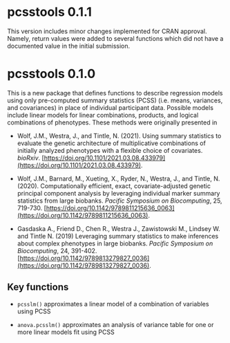 # pcsstools 0.1.1
This version includes minor changes implemented for CRAN approval. Namely, return values were added to several functions which did not have a documented value in the initial submission.

# pcsstools 0.1.0

This is a new package that defines functions to describe regression models using only pre-computed summary statistics (PCSS) (i.e. means, variances, and covariances) in place of individual participant data.
Possible models include linear models for linear combinations, products, and logical combinations of phenotypes.
These methods were originally presented in 

* Wolf, J.M., Westra, J., and Tintle, N. (2021). Using summary statistics to 
  evaluate  the genetic architecture of multiplicative combinations of initially
  analyzed phenotypes with a flexible choice of covariates.
  *bioRxiv*.
  [https://doi.org/10.1101/2021.03.08.433979](https://doi.org/10.1101/2021.03.08.433979).


* Wolf, J.M., Barnard, M., Xueting, X., Ryder, N., Westra, J., and Tintle, N. 
  (2020). Computationally efficient, exact, covariate-adjusted genetic principal
  component analysis by leveraging individual marker summary statistics from 
  large biobanks. *Pacific Symposium on Biocomputing*, 25, 719-730. 
  [https://doi.org/10.1142/9789811215636_0063](https://doi.org/10.1142/9789811215636_0063).
  
* Gasdaska A., Friend D., Chen R., Westra J., Zawistowski M., Lindsey W. and 
  Tintle N. (2019) Leveraging summary statistics to make inferences about 
  complex phenotypes in large biobanks. *Pacific Symposium on Biocomputing*, 24, 
  391-402.
  [https://doi.org/10.1142/9789813279827_0036](https://doi.org/10.1142/9789813279827_0036).

## Key functions

* `pcsslm()` approximates a linear model of a combination of variables using PCSS

* `anova.pcsslm()` approximates an analysis of variance table for one or more linear models fit using PCSS

